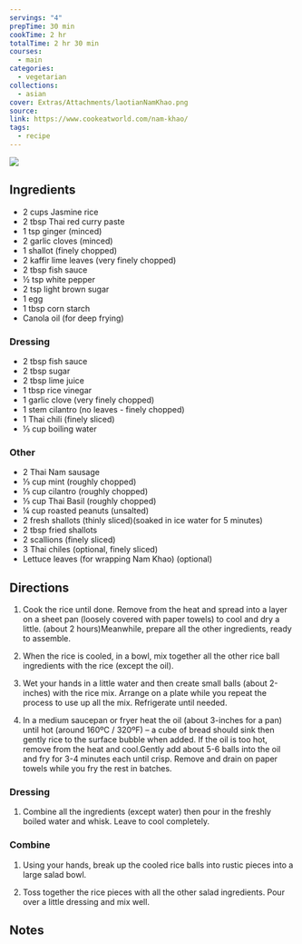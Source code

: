 ```yaml
---
servings: "4"
prepTime: 30 min
cookTime: 2 hr
totalTime: 2 hr 30 min
courses:
  - main
categories:
  - vegetarian
collections:
  - asian
cover: Extras/Attachments/laotianNamKhao.png
source:
link: https://www.cookeatworld.com/nam-khao/
tags:
  - recipe
---
```


![](Extras/Attachments/laotianNamKhao.png)


## Ingredients

- 2 cups Jasmine rice
- 2 tbsp Thai red curry paste
- 1 tsp ginger (minced)
- 2 garlic cloves (minced)
- 1 shallot (finely chopped)
- 2 kaffir lime leaves (very finely chopped)
- 2 tbsp fish sauce
- ½ tsp white pepper
- 2 tsp light brown sugar
- 1 egg
- 1 tbsp corn starch
- Canola oil (for deep frying)

### Dressing

- 2 tbsp fish sauce
- 2 tbsp sugar
- 2 tbsp lime juice
- 1 tbsp rice vinegar
- 1 garlic clove (very finely chopped)
- 1 stem cilantro (no leaves - finely chopped)
- 1 Thai chili (finely sliced)
- ⅓ cup boiling water

### Other

- 2 Thai Nam sausage
- ⅓ cup mint (roughly chopped)
- ⅓ cup cilantro (roughly chopped)
- ⅓ cup Thai Basil (roughly chopped)
- ¼ cup roasted peanuts (unsalted)
- 2 fresh shallots (thinly sliced)(soaked in ice water for 5 minutes)
- 2 tbsp fried shallots
- 2 scallions (finely sliced)
- 3 Thai chiles (optional, finely sliced)
- Lettuce leaves (for wrapping Nam Khao) (optional)


## Directions

1. Cook the rice until done. Remove from the heat and spread into a layer on a sheet pan (loosely covered with paper towels) to cool and dry a little. (about 2 hours)Meanwhile, prepare all the other ingredients, ready to assemble.

2. When the rice is cooled, in a bowl, mix together all the other rice ball ingredients with the rice (except the oil).

3. Wet your hands in a little water and then create small balls (about 2-inches) with the rice mix. Arrange on a plate while you repeat the process to use up all the mix. Refrigerate until needed.

4. In a medium saucepan or fryer heat the oil (about 3-inches for a pan) until hot (around 160ºC / 320ºF) – a cube of bread should sink then gently rice to the surface bubble when added. If the oil is too hot, remove from the heat and cool.Gently add about 5-6 balls into the oil and fry for 3-4 minutes each until crisp. Remove and drain on paper towels while you fry the rest in batches.

### Dressing

1. Combine all the ingredients (except water) then pour in the freshly boiled water and whisk. Leave to cool completely.

### Combine

1. Using your hands, break up the cooled rice balls into rustic pieces into a large salad bowl.

2. Toss together the rice pieces with all the other salad ingredients. Pour over a little dressing and mix well.


## Notes